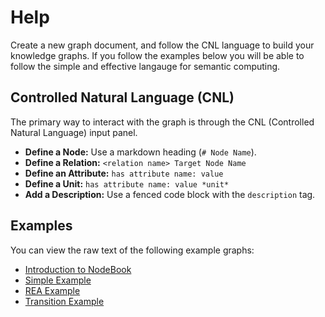 # Help

Create a new graph document, and follow the CNL language to build your
knowledge graphs. If you follow the examples below you will be able to
follow the simple and effective langauge for semantic computing. 

## Controlled Natural Language (CNL)

The primary way to interact with the graph is through the CNL (Controlled Natural Language) input panel.

- **Define a Node:** Use a markdown heading (`# Node Name`).
- **Define a Relation:** `<relation name> Target Node Name`
- **Define an Attribute:** `has attribute name: value`
- **Define a Unit:** `has attribute name: value *unit*`
- **Add a Description:** Use a fenced code block with the `description` tag.

## Examples

You can view the raw text of the following example graphs:

- [Introduction to NodeBook](introduction.cnl)
- [Simple Example](example.cnl)
- [REA Example](rea_example.cnl)
- [Transition Example](transition_example.cnl)

